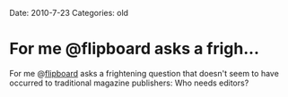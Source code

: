 Date: 2010-7-23
Categories: old

# For me @flipboard asks a frigh...

For me @<a href="http://twitter.com/flipboard" class="aktt_username">flipboard</a> asks a frightening question that doesn't seem to have occurred to traditional magazine publishers: Who needs editors?
